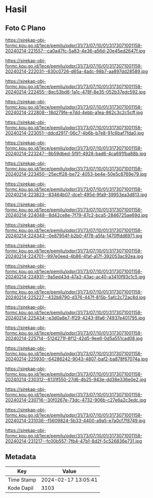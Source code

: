 # Hasil

## Foto C Plano

https://sirekap-obj-formc.kpu.go.id/1ece/pemilu/pdpr/31/73/07/10/01/3173071001158-20240214-221557--ca0a47fc-5a83-4e36-a56d-20e45ed2647f.jpg

https://sirekap-obj-formc.kpu.go.id/1ece/pemilu/pdpr/31/73/07/10/01/3173071001158-20240214-222031--630c0726-d65a-4adc-98b7-aa897dd28589.jpg

https://sirekap-obj-formc.kpu.go.id/1ece/pemilu/pdpr/31/73/07/10/01/3173071001158-20240214-222455--8ec53bd6-1a1c-478f-8e35-052b37edc592.jpg

https://sirekap-obj-formc.kpu.go.id/1ece/pemilu/pdpr/31/73/07/10/01/3173071001158-20240214-222808--18d279fe-e7dd-4ebb-a1ea-862c3c2c5cff.jpg

https://sirekap-obj-formc.kpu.go.id/1ece/pemilu/pdpr/31/73/07/10/01/3173071001158-20240214-223051--ddcd2917-06c7-4b6b-b7e8-91c6baf7fda0.jpg

https://sirekap-obj-formc.kpu.go.id/1ece/pemilu/pdpr/31/73/07/10/01/3173071001158-20240214-223247--8b59dbed-5f91-4928-bad6-4ca691fba88b.jpg

https://sirekap-obj-formc.kpu.go.id/1ece/pemilu/pdpr/31/73/07/10/01/3173071001158-20240214-223450--25ecff28-be72-4053-be4e-50e5c6769e79.jpg

https://sirekap-obj-formc.kpu.go.id/1ece/pemilu/pdpr/31/73/07/10/01/3173071001158-20240214-223823--83464b07-dce1-495d-9fa9-39953ea3d813.jpg

https://sirekap-obj-formc.kpu.go.id/1ece/pemilu/pdpr/31/73/07/10/01/3173071001158-20240214-224048--8d42ce8e-7f79-47c2-bca5-2846725ae69d.jpg

https://sirekap-obj-formc.kpu.go.id/1ece/pemilu/pdpr/31/73/07/10/01/3173071001158-20240214-224343--0e87954f-b2b0-4f78-a5fa-1470ffdd6971.jpg

https://sirekap-obj-formc.kpu.go.id/1ece/pemilu/pdpr/31/73/07/10/01/3173071001158-20240214-224701--997e0eed-4b86-4faf-a17f-392053ac92ea.jpg

https://sirekap-obj-formc.kpu.go.id/1ece/pemilu/pdpr/31/73/07/10/01/3173071001158-20240214-224931--9a5ed43d-47a3-43ac-ac40-a3410f93c1c5.jpg

https://sirekap-obj-formc.kpu.go.id/1ece/pemilu/pdpr/31/73/07/10/01/3173071001158-20240214-225227--432b8790-d376-447f-815b-5afc2c72ac8d.jpg

https://sirekap-obj-formc.kpu.go.id/1ece/pemilu/pdpr/31/73/07/10/01/3173071001158-20240214-225434--e3d0a8e7-ff29-4243-8fa6-74937e401795.jpg

https://sirekap-obj-formc.kpu.go.id/1ece/pemilu/pdpr/31/73/07/10/01/3173071001158-20240214-225714--5124271f-8f12-42d5-9ee6-0d5a551cad08.jpg

https://sirekap-obj-formc.kpu.go.id/1ece/pemilu/pdpr/31/73/07/10/01/3173071001158-20240214-225930--64286242-9043-4807-baf2-ba878f67074a.jpg

https://sirekap-obj-formc.kpu.go.id/1ece/pemilu/pdpr/31/73/07/10/01/3173071001158-20240214-230312--6131f550-27d6-4b25-943e-dd38e336e0e2.jpg

https://sirekap-obj-formc.kpu.go.id/1ece/pemilu/pdpr/31/73/07/10/01/3173071001158-20240214-230716--30f0267e-73dc-4732-906b-c27e6a2c3edc.jpg

https://sirekap-obj-formc.kpu.go.id/1ece/pemilu/pdpr/31/73/07/10/01/3173071001158-20240214-231036--f5609824-5b33-4400-a9a5-e7a0cf7f8749.jpg

https://sirekap-obj-formc.kpu.go.id/1ece/pemilu/pdpr/31/73/07/10/01/3173071001158-20240214-231217--fc00b557-7fb4-47b1-8d2f-5c526836e731.jpg


## Metadata

| Key        | Value               |
| ---------- | ------------------- |
| Time Stamp | 2024-02-17 13:05:41 |
| Kode Dapil | 3103                |



